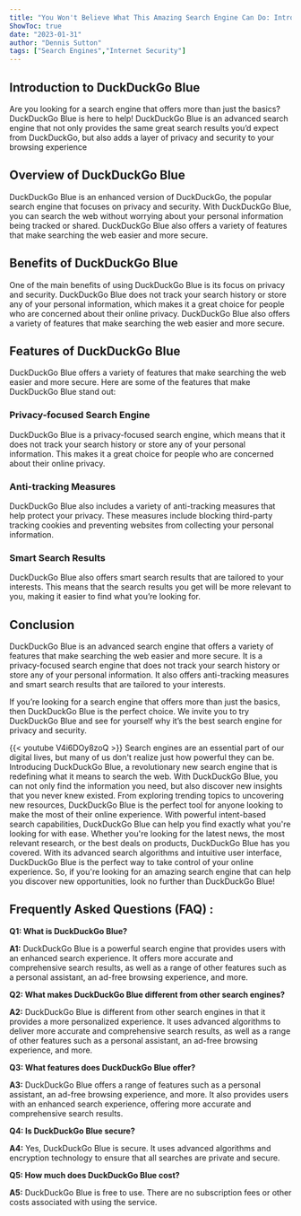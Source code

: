 ```yaml
---
title: "You Won't Believe What This Amazing Search Engine Can Do: Introducing DuckDuckGo Blue!"
ShowToc: true 
date: "2023-01-31"
author: "Dennis Sutton" 
tags: ["Search Engines","Internet Security"]
---
```

## Introduction to DuckDuckGo Blue 

Are you looking for a search engine that offers more than just the basics? DuckDuckGo Blue is here to help! DuckDuckGo Blue is an advanced search engine that not only provides the same great search results you’d expect from DuckDuckGo, but also adds a layer of privacy and security to your browsing experience

## Overview of DuckDuckGo Blue 

DuckDuckGo Blue is an enhanced version of DuckDuckGo, the popular search engine that focuses on privacy and security. With DuckDuckGo Blue, you can search the web without worrying about your personal information being tracked or shared. DuckDuckGo Blue also offers a variety of features that make searching the web easier and more secure.

## Benefits of DuckDuckGo Blue 

One of the main benefits of using DuckDuckGo Blue is its focus on privacy and security. DuckDuckGo Blue does not track your search history or store any of your personal information, which makes it a great choice for people who are concerned about their online privacy. DuckDuckGo Blue also offers a variety of features that make searching the web easier and more secure.

## Features of DuckDuckGo Blue 

DuckDuckGo Blue offers a variety of features that make searching the web easier and more secure. Here are some of the features that make DuckDuckGo Blue stand out: 

### Privacy-focused Search Engine 

DuckDuckGo Blue is a privacy-focused search engine, which means that it does not track your search history or store any of your personal information. This makes it a great choice for people who are concerned about their online privacy.

### Anti-tracking Measures 

DuckDuckGo Blue also includes a variety of anti-tracking measures that help protect your privacy. These measures include blocking third-party tracking cookies and preventing websites from collecting your personal information.

### Smart Search Results 

DuckDuckGo Blue also offers smart search results that are tailored to your interests. This means that the search results you get will be more relevant to you, making it easier to find what you’re looking for.

## Conclusion 

DuckDuckGo Blue is an advanced search engine that offers a variety of features that make searching the web easier and more secure. It is a privacy-focused search engine that does not track your search history or store any of your personal information. It also offers anti-tracking measures and smart search results that are tailored to your interests. 

If you’re looking for a search engine that offers more than just the basics, then DuckDuckGo Blue is the perfect choice. We invite you to try DuckDuckGo Blue and see for yourself why it’s the best search engine for privacy and security.

{{< youtube V4i6DOy8zoQ >}} 
Search engines are an essential part of our digital lives, but many of us don't realize just how powerful they can be. Introducing DuckDuckGo Blue, a revolutionary new search engine that is redefining what it means to search the web. With DuckDuckGo Blue, you can not only find the information you need, but also discover new insights that you never knew existed. From exploring trending topics to uncovering new resources, DuckDuckGo Blue is the perfect tool for anyone looking to make the most of their online experience. With powerful intent-based search capabilities, DuckDuckGo Blue can help you find exactly what you're looking for with ease. Whether you're looking for the latest news, the most relevant research, or the best deals on products, DuckDuckGo Blue has you covered. With its advanced search algorithms and intuitive user interface, DuckDuckGo Blue is the perfect way to take control of your online experience. So, if you're looking for an amazing search engine that can help you discover new opportunities, look no further than DuckDuckGo Blue!

## Frequently Asked Questions (FAQ) :
**Q1: What is DuckDuckGo Blue?**

**A1:** DuckDuckGo Blue is a powerful search engine that provides users with an enhanced search experience. It offers more accurate and comprehensive search results, as well as a range of other features such as a personal assistant, an ad-free browsing experience, and more. 

**Q2: What makes DuckDuckGo Blue different from other search engines?**

**A2:** DuckDuckGo Blue is different from other search engines in that it provides a more personalized experience. It uses advanced algorithms to deliver more accurate and comprehensive search results, as well as a range of other features such as a personal assistant, an ad-free browsing experience, and more. 

**Q3: What features does DuckDuckGo Blue offer?**

**A3:** DuckDuckGo Blue offers a range of features such as a personal assistant, an ad-free browsing experience, and more. It also provides users with an enhanced search experience, offering more accurate and comprehensive search results. 

**Q4: Is DuckDuckGo Blue secure?**

**A4:** Yes, DuckDuckGo Blue is secure. It uses advanced algorithms and encryption technology to ensure that all searches are private and secure. 

**Q5: How much does DuckDuckGo Blue cost?**

**A5:** DuckDuckGo Blue is free to use. There are no subscription fees or other costs associated with using the service.



